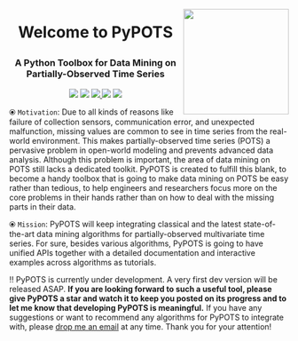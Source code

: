 <a href="https://github.com/WenjieDu/PyPOTS"><img src="https://raw.githubusercontent.com/WenjieDu/PyPOTS/main/docs/figs/PyPOTS%20logo.svg?sanitize=true" width="190" align="right" /></a>

# <p align="center"> Welcome to PyPOTS </p>
### <p align="center"> A Python Toolbox for Data Mining on Partially-Observed Time Series </p>

<p align="center">
    <!-- Python version -->
    <img src="https://img.shields.io/badge/python-v3-green">
    <!-- License -->
    <img src="https://img.shields.io/badge/License-MIT-brightgreen">
    <!-- PyPI download number -->
    <a alt='PyPI download number' href='https://pypi.org/project/pypots'>
        <img src="https://static.pepy.tech/personalized-badge/pypots?period=total&units=international_system&left_color=grey&right_color=blue&left_text=Downloads">
    </a>
    <!-- Hits number -->
    <img src="https://hits.seeyoufarm.com/api/count/incr/badge.svg?url=https%3A%2F%2Fgithub.com%2FPyPOTS%2FPyPOTS&count_bg=%23009A0A&title_bg=%23555555&icon=&icon_color=%23E7E7E7&title=Hits&edge_flat=false">
    <!-- Chat on Gitter -->
    <a alt='Gitter room' href='https://gitter.im/PyPOTS-toolbox/community'>
        <img src="https://img.shields.io/gitter/room/PyPOTS-toolbox/community?color=60A98D&logo=gitter&logoColor=D02D4D">
    </a>
</p>

⦿ `Motivation`: Due to all kinds of reasons like failure of collection sensors, communication error, and unexpected malfunction, missing values are common to see in time series from the real-world environment. This makes partially-observed time series (POTS) a pervasive problem in open-world modeling and prevents advanced data analysis. Although this problem is important, the area of data mining on POTS still lacks a dedicated toolkit. PyPOTS is created to fulfill this blank, to become a handy toolbox that is going to make data mining on POTS be easy rather than tedious, to help engineers and researchers focus more on the core problems in their hands rather than on how to deal with the missing parts in their data.

⦿ `Mission`: PyPOTS will keep integrating classical and the latest state-of-the-art data mining algorithms for partially-observed multivariate time series. For sure, besides various algorithms, PyPOTS is going to have unified APIs together with a detailed documentation and interactive examples across algorithms as tutorials.

‼️ PyPOTS is currently under development. A very first dev version will be released ASAP. **If you are looking forward to such a useful tool, please give PyPOTS a star and watch it to keep you posted on its progress and to let me know that developing PyPOTS is meaningful.** If you have any suggestions or want to recommend any algorithms for PyPOTS to integrate with, please [drop me an email](mailto:wenjay.du@gmail.com) at any time. Thank you for your attention!